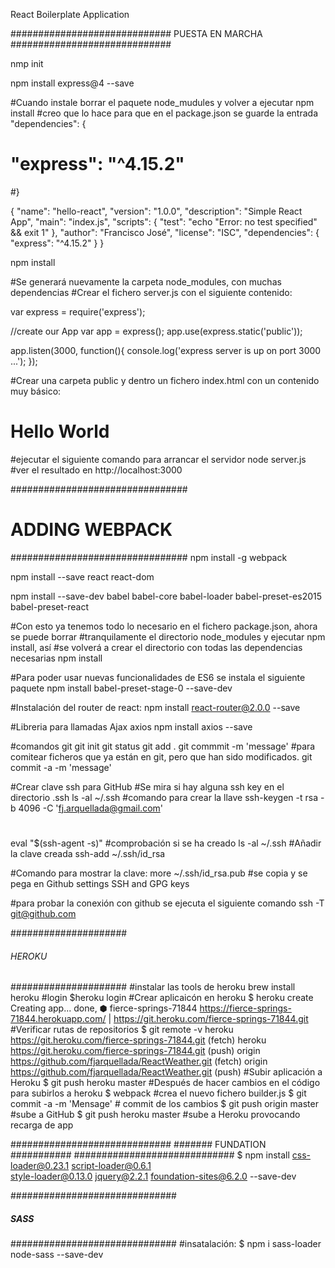 React Boilerplate Application

#############################
       PUESTA EN MARCHA
#############################

nmp init

npm install express@4 --save

#Cuando instale borrar el paquete node_mudules y volver a ejecutar npm install
#creo que lo hace para que en el package.json se guarde la entrada "dependencies": {
#  "express": "^4.15.2"
#}

{
  "name": "hello-react",
  "version": "1.0.0",
  "description": "Simple React App",
  "main": "index.js",
  "scripts": {
    "test": "echo \"Error: no test specified\" && exit 1"
  },
  "author": "Francisco José",
  "license": "ISC",
  "dependencies": {
    "express": "^4.15.2"
  }
}


npm install

#Se generará nuevamente la carpeta node_modules, con muchas dependencias
#Crear el fichero server.js con el siguiente contenido:

var express = require('express');

//create our App
var app = express();
app.use(express.static('public'));

app.listen(3000, function(){
    console.log('express server is up on port 3000 ...');
});

#Crear una carpeta public y dentro un fichero index.html con un contenido muy básico:
<!DOCTYPE html>
<html>
  <head>
    <meta charset="UTF-8"></meta>
  </head!>
  <body>
    <h1>Hello World </h1>
  </body>
</html>
#ejecutar el siguiente comando para arrancar el servidor
node server.js
#ver el resultado en http://localhost:3000

################################
#       ADDING WEBPACK         #
################################
npm install -g webpack

npm install --save react react-dom

npm install --save-dev babel babel-core babel-loader babel-preset-es2015 babel-preset-react

#Con esto ya tenemos todo lo necesario en el fichero package.json, ahora se puede borrar
#tranquilamente el directorio node_modules y ejecutar npm install, así 
#se volverá a crear el directorio con todas las dependencias necesarias
npm install

#Para poder usar nuevas funcionalidades de ES6 se instala el siguiente paquete
npm install babel-preset-stage-0 --save-dev

#Instalación del router de react:
npm install react-router@2.0.0 --save

#Libreria para llamadas Ajax axios
npm install axios --save

#comandos git
git init
git status
git add .
git commmit -m 'message'
#para comitear ficheros que ya están en git, pero que han sido modificados.
git commit -a -m 'message'

#Crear clave ssh para GitHub
#Se mira si hay alguna ssh key en el directorio .ssh
ls -al ~/.ssh 
#comando para crear la llave
ssh-keygen -t rsa -b 4096 -C 'fj.arquellada@gmail.com'
#
eval "$(ssh-agent -s)"
#comprobación si se ha creado
ls -al ~/.ssh
#Añadir la clave creada
ssh-add ~/.ssh/id_rsa

#Comando para mostrar la clave:
more ~/.ssh/id_rsa.pub
#se copia y se pega en Github settings SSH and GPG keys

#para probar la conexión con github se ejecuta el siguiente comando
ssh -T git@github.com

#####################
###### HEROKU #######
#####################
#instalar las tools de heroku
brew install heroku
#login
$heroku login
#Crear aplicaicón en heroku
$ heroku create
Creating app... done, ⬢ fierce-springs-71844
https://fierce-springs-71844.herokuapp.com/ | https://git.heroku.com/fierce-springs-71844.git
#Verificar rutas de repositorios 
$ git remote -v
heroku	https://git.heroku.com/fierce-springs-71844.git (fetch)
heroku	https://git.heroku.com/fierce-springs-71844.git (push)
origin	https://github.com/fjarquellada/ReactWeather.git (fetch)
origin	https://github.com/fjarquellada/ReactWeather.git (push)
#Subir aplicación a Heroku
$ git push heroku master
#Después de hacer cambios en el código para subirlos a heroku
$ webpack #crea el nuevo fichero builder.js
$ git commit -a -m 'Mensage' # commit de los cambios
$ git push origin master #sube a GitHub
$ git push heroku master #sube a Heroku provocando recarga de app

#############################
####### FUNDATION ###########
#############################
$ npm install css-loader@0.23.1 script-loader@0.6.1 \
style-loader@0.13.0 jquery@2.2.1 foundation-sites@6.2.0 --save-dev


##############################
#####       SASS         #####
##############################
#insatalación:
$ npm i sass-loader node-sass --save-dev